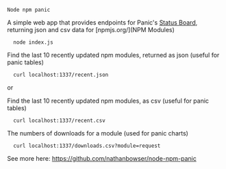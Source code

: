 `Node npm panic`

A simple web app that provides endpoints for Panic's [Status Board](http://panic.com/statusboard/), returning json and csv data for [npmjs.org/](NPM Modules)

```
  node index.js
```

Find the last 10 recently updated npm modules, returned as json (useful for panic tables)

```
  curl localhost:1337/recent.json
```

or

Find the last 10 recently updated npm modules, as csv (useful for panic tables)

```
  curl localhost:1337/recent.csv
```

The numbers of downloads for a module (used for panic charts)

```
  curl localhost:1337/downloads.csv?module=request
```


See more here: https://github.com/nathanbowser/node-npm-panic
